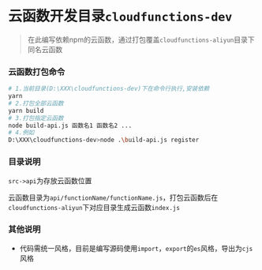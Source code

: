 # 云函数开发目录`cloudfunctions-dev`

> 在此编写依赖npm的云函数，通过打包覆盖`cloudfunctions-aliyun`目录下同名云函数

### 云函数打包命令

```bash
# 1.当前目录(D:\XXX\cloudfunctions-dev)下在命令行执行,安装依赖
yarn
# 2.打包全部云函数
yarn build
# 3.打包指定云函数
node build-api.js 函数名1 函数名2 ...
# 4.例如
D:\XXX\cloudfunctions-dev>node .\build-api.js register
```

### 目录说明

`src->api`为存放云函数位置

云函数目录为`api/functionName/functionName.js`，打包云函数后在`cloudfunctions-aliyun`下对应目录生成云函数`index.js`

### 其他说明

- 代码需统一风格，目前是编写源码使用`import`，`export`的`es`风格，导出为`cjs`风格